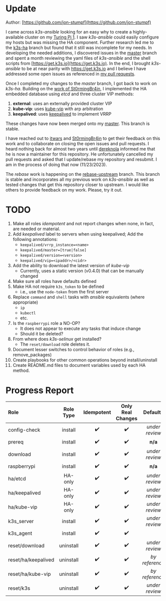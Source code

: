 # Update

Author: [https://github.com/jon-stumpf](https://github.com/jon-stumpf)

I came across *k3s-ansible* looking for an easy why to create a highly-available cluster
on my [Turing Pi 1](https://turingpi.com/v1/).
I saw *k3s-ansible* could easily configure my hosts but was missing the HA component.
Further research led me to the [k3s-ha](https://github.com/k3s-io/k3s-ansible/tree/k3s-ha)
branch but found that it still was incomplete for my needs.
In developing the needed additions, I discovered issues in the
[master](https://github.com/k3s-io/k3s-ansible/tree/master) branch and spent a month
reviewing the yaml files of *k3s-ansible* and the shell scripts from
[https://get.k3s.io](https://get.k3s.io).
In the end, I brought *k3s-ansible* to be at near parity with https://get.k3s.io and
I believe I have addressed some open issues as referenced in
[my pull requests](https://github.com/k3s-io/k3s-ansible/pulls/jon-stumpf).

Once I completed my changes to the *master* branch, I got back to work on *k3s-ha*.
Building on the
[work of St0rmingBr4in](https://github.com/k3s-io/k3s-ansible/commits?author=St0rmingBr4in),
I implemented the HA embedded database using *etcd* and three cluster VIP methods:
1. **external**: uses an externally provided cluster VIP
2. **kube-vip**: uses [kube-vip](https://kube-vip.io/) with arp arbitration
3. **keepalived**: uses [keepalived](https://www.redhat.com/sysadmin/keepalived-basics) to implement VRRP

These changes have now been merged onto my [master](https://github.com/jon-stumpf/k3s-ansible/tree/master).
This branch is stable.

I have reached out to
[itwars](https://github.com/itwars) and
[St0rmingBr4in](https://github.com/St0rmingBr4in) to get their feedback on this work and
to collaborate on closing the open issues and pull requests.
I heard nothing back for almost two years until [dereknola](https://github.com/dereknola) informed
me that he is now a maintainer for this repository.
He unfortunately cancelled my pull requests and asked that I update/rebase my repository and resubmit.
I am in the process of doing that now (11/23/2023).

The *rebase* work is happening on the [rebase-upstream](https://github.com/jon-stumpf/k3s-ansible/tree/rebase-upstream) branch.
This branch is stable and incorporates all my previous work on *k3s-ansible* as well as tested changes that get
this repository closer to upstream.
I would like others to provide feedback on my work.
Please, try it out.

# TODO

1. Make all roles *idempotent* and not report changes when none, in fact, are needed or material.
2. Add *keepalived* label to servers when using keepalived;  Add the following annotations:
    - `keepalived/vrrp_instance=<name>`
    - `keepalived/master=[true|false]`
    - `keepalived/version=<version>`
    - `keepalived/vip=<ipaddr>/<cidr>`
3. Add the ability to download the latest version of *kube-vip*
    - Currently, uses a static version (v0.4.0) that can be manually changed
4. Make sure all roles have defaults defined
5. Make HA not require `k3s_token` to be defined
    - i.e., use the `node-token` from the first server
6. Replace `command` and `shell` tasks with *ansible* equivalents (where appropriate)
    - `ip`
    - `kubectl`
    - etc.
7. Is the `raspberrypi` role a NO-OP?
    - It does not appear to execute any tasks that induce change
    - Should it be deleted?
8. From where does *k3s-selinux* get installed?
    - The `reset/download` role deletes it.
9. Document lesser switches to control behavior of roles (e.g., remove_packages)
10. Create playbooks for other common operations beyond install/uninstall
11. Create README.md files to document variables used by each HA method.

# Progress Report

| Role                  | Role Type  | Idempotent         | Only Real Changes  | Defaults           | commands | TODOs | BUGs  |
| :-------------------- | :--------: | :---:              | :---:              | :---:              | :---:    | :---: | :---: |
| config-check          | install    | :heavy_check_mark: | :heavy_check_mark: | *under review*     | -        | -     | -     |
| prereq                | install    | :heavy_check_mark: | :heavy_check_mark: | **n/a**            | -        | -     | -     |
| download              | install    | :heavy_check_mark: | :heavy_check_mark: | *under review*     | -        | -     | -     |
| raspberrypi           | install    | :heavy_check_mark: | :heavy_check_mark: | **n/a**            | 2        | 1     | -     |
| ha/etcd               | HA-only    | :heavy_check_mark: | :heavy_check_mark: | *under review*     | 3        | 1     | -     |
| ha/keepalived         | HA-only    | :heavy_check_mark: | :heavy_check_mark: | *under review*     | 1        | 1     | -     |
| ha/kube-vip           | HA-only    | :heavy_check_mark: | :heavy_check_mark: | *under review*     | 2        | 3     | -     |
| k3s_server            | install    | :heavy_check_mark: | :heavy_check_mark: | *under review*     | -        | -     | -     |
| k3s_agent             | install    | :heavy_check_mark: | :heavy_check_mark: |                    | -        | -     | -     |
| reset/download        | uninstall  | :heavy_check_mark: | :heavy_check_mark: | *under review*     | 2        | 1     | -     |
| reset/ha/keepalived   | uninstall  | :heavy_check_mark: | :heavy_check_mark: | *by reference*     | -        | -     | -     |
| reset/ha/kube-vip     | uninstall  | :heavy_check_mark: | :heavy_check_mark: | *by reference*     | 3        | 1     | -     |
| reset/k3s             | uninstall  | :heavy_check_mark: | :heavy_check_mark: | *under review*     | 9        | 1     | -     |

